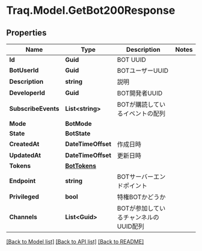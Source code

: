 # Traq.Model.GetBot200Response

## Properties

Name | Type | Description | Notes
------------ | ------------- | ------------- | -------------
**Id** | **Guid** | BOT UUID | 
**BotUserId** | **Guid** | BOTユーザーUUID | 
**Description** | **string** | 説明 | 
**DeveloperId** | **Guid** | BOT開発者UUID | 
**SubscribeEvents** | **List&lt;string&gt;** | BOTが購読しているイベントの配列 | 
**Mode** | **BotMode** |  | 
**State** | **BotState** |  | 
**CreatedAt** | **DateTimeOffset** | 作成日時 | 
**UpdatedAt** | **DateTimeOffset** | 更新日時 | 
**Tokens** | [**BotTokens**](BotTokens.md) |  | 
**Endpoint** | **string** | BOTサーバーエンドポイント | 
**Privileged** | **bool** | 特権BOTかどうか | 
**Channels** | **List&lt;Guid&gt;** | BOTが参加しているチャンネルのUUID配列 | 

[[Back to Model list]](../README.md#documentation-for-models) [[Back to API list]](../README.md#documentation-for-api-endpoints) [[Back to README]](../README.md)

